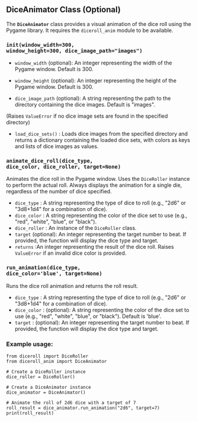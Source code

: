 ## DiceAnimator Class (Optional)

The <code style="color : name_color">**DiceAnimator**</code> class provides a visual animation of the dice roll using the Pygame library. It requires the <code style="color : name_color">diceroll_anim</code> module to be available.

### <code style="color : name_color">__init__(window_width=300, window_height=300, dice_image_path="images")</code>

* <code style="color : name_color">window_width</code> (optional): An integer representing the width of the Pygame window. Default is 300.
* <code style="color : name_color">window_height</code> (optional): An integer representing the height of the Pygame window. Default is 300.

* <code style="color : name_color">dice_image_path</code>  (optional): A string representing the path to the directory containing the dice images. Default is "images".

(Raises <code style="color : name_color">ValueError</code> if no dice image sets are found in the specified directory)

* <code style="color : name_color">load_dice_sets()</code> : Loads dice images from the specified directory and returns a dictionary containing the loaded dice sets, with colors as keys and lists of dice images as values.



### <code style="color : name_color">animate_dice_roll(dice_type, dice_color, dice_roller, target=None)</code>

Animates the dice roll in the Pygame window. Uses the <code style="color : name_color">DiceRoller</code> instance to perform the actual roll. Always displays the animation for a single die, regardless of the number of dice specified.

* <code style="color : name_color">dice_type</code> : A string representing the type of dice to roll (e.g., "2d6" or "3d8+1d4" for a combination of dice).
* <code style="color : name_color">dice_color</code> : A string representing the color of the dice set to use (e.g., "red", "white", "blue", or "black").
* <code style="color : name_color">dice_roller</code> : An instance of the <code style="color : name_color">DiceRoller</code> class.
* <code style="color : name_color">target</code> (optional): An integer representing the target number to beat. If provided, the function will display the dice type and target.
* <code style="color : name_color">returns</code> :An integer representing the result of the dice roll.
Raises <code style="color : name_color">ValueError</code> if an invalid dice color is provided.

### <code style="color : name_color">run_animation(dice_type, dice_color='blue', target=None)</code>
Runs the dice roll animation and returns the roll result.

* <code style="color : name_color">dice_type</code> : A string representing the type of dice to roll (e.g., "2d6" or "3d8+1d4" for a combination of dice).
* <code style="color : name_color">dice_color</code> : (optional): A string representing the color of the dice set to use (e.g., "red", "white", "blue", or "black"). Default is 'blue'.
* <code style="color : name_color">target</code> : (optional): An integer representing the target number to beat. If provided, the function will display the dice type and target.

### Example usage:

```
from diceroll import DiceRoller
from diceroll_anim import DiceAnimator

# Create a DiceRoller instance
dice_roller = DiceRoller()

# Create a DiceAnimator instance
dice_animator = DiceAnimator()

# Animate the roll of 2d6 dice with a target of 7
roll_result = dice_animator.run_animation("2d6", target=7)
print(roll_result)
```


